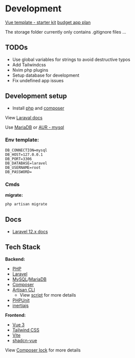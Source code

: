 # Development

[Vue template - starter kit](https://github.com/laravel/vue-starter-kit)
[budget app plan](./doc/budget-app-plan.md)

The storage folder currently only contains .gitignore files ...

## TODOs

- Use global variables for strings to avoid destructive typos
- Add Tailwindcss
- Nvim php plugins
- Setup database for development
- Fix undefined app issues

## Development setup

- Install [php](https://www.php.net/) and [composer](https://getcomposer.org/download/)

View [Laraval docs](https://laravel.com/docs/)

Use [MariaDB](https://wiki.archlinux.org/title/MariaDB) or [AUR - mysql](https://aur.archlinux.org/packages/mysql)

### Env template:

```env
DB_CONNECTION=mysql
DB_HOST=127.0.0.1
DB_PORT=3306
DB_DATABASE=laravel
DB_USERNAME=root
DB_PASSWORD=
```

### Cmds

**migrate:**
```php
php artisan migrate
```

## Docs

- [Laravel 12.x docs](https://laravel.com/docs/12.x)

## Tech Stack

**Backend:**
- [PHP](https://www.php.net/)
- [Laravel](https://laravel.com/)
- [MySQL](https://www.mysql.com/)/[MariaDB](https://mariadb.org/)
- [Composer](https://getcomposer.org)
- [Artisan CLI](https://laravel.com/docs/12.x/artisan)
    - View [script](./artisan) for more details
- [PHPUnit](https://phpunit.de/)
- [inertiajs](https://inertiajs.com/)

**Frontend:**
- [Vue 3](https://vuejs.org/)
- [Tailwind CSS](https://tailwindcss.com/)
- [Vite](https://vitejs.dev/)
- [shadcn-vue](https://www.shadcn-vue.com/)

View [Composer lock](./composer.lock) for more details

